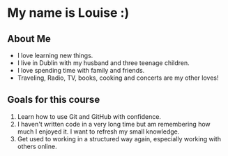 # My name is Louise :)

## About Me
- I love learning new things.
- I live in Dublin with my husband and three teenage children.
- I love spending time with family and friends.
- Traveling, Radio, TV, books, cooking and concerts are my other loves!

## Goals for this course
1. Learn how to use Git and GitHub with confidence.
2. I haven't written code in a very long time but am remembering how much I enjoyed it.  I want to refresh my small knowledge.
3. Get used to working in a structured way again, especially working with others online.

## 
